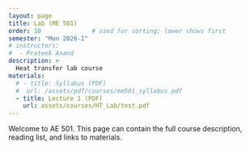 ```yaml
---
layout: page
title: Lab (ME 501)
order: 10              # used for sorting; lower shows first
semester: "Mon 2026-I"
# instructors:
#  - Prateek Anand
description: >
  Heat transfer lab course
materials:
  # - title: Syllabus (PDF)
  #  url: /assets/pdf/courses/me501_syllabus.pdf
  - title: Lecture 1 (PDF)
    url: assets/courses/HT_Lab/test.pdf
---
```

Welcome to AE 501. This page can contain the full course description, reading list, and links to materials.
